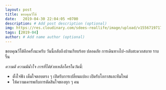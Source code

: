 ```yaml
---
layout: post
title: ขอบคุณวีโต้
date:   2019-04-30 22:04:05 +0700
description: # Add post description (optional)
img: https://res.cloudinary.com/sdees-reallife/image/upload/v1556719717/1449802519307.jpg # Add image post (optional)
tags: [2019-04]
author: # Add name author (optional)
---
```

ขอบคุณวีโต้อีกครั้งนะครับ วันนี้กลับถึงบ้านเรียบร้อย ปลอดภัย การเดินทางไป-กลับสะดวกสบาย ราบรื่น <i class="fa fa-child" style="color:plum"></i>

*ความดี ความมีน้ำใจ การที่ได้ช่วยเหลือใครในวันนี้*:
- ตั้งใจฟัง เต็มใจตอบตรง ๆ เปิดรับการเปลี่ยนแปลง เปิดรับโอกาสและทีมใหม่
- ให้ความเคารพกับการตัดสินใจของทุก ๆ คน
